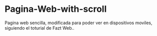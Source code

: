 # Pagina-Web-with-scroll
Pagina web sencilla, modificada para poder ver en dispositivos moviles, siguiendo el toturial de Fazt Web..
